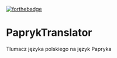 
[![forthebadge](https://forthebadge.com/images/badges/gluten-free.svg)](https://forthebadge.com)
# PaprykTranslator
Tlumacz języka polskiego na język Papryka
